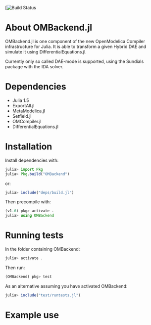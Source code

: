 [![Build Status](https://travis-ci.com/JKRT/OMBackend.jl.svg?token=spA4q6rnAXNpiqHMwpnL&branch=master)
# About OMBackend.jl
OMBackend.jl is one component of the new OpenModelica Compiler infrastructure for Julia.
It is able to transform a given Hybrid DAE and simulate it using DifferentialEquations.jl.

Currently only so called DAE-mode is supported, using the Sundials package with the IDA solver. 

# Dependencies
* Julia 1.5
* ExportAll.jl
* MetaModelica.jl
* Setfield.jl
* OMCompiler.jl
* DifferentialEquations.jl

# Installation
Install dependencies with:
```julia
julia> import Pkg
julia> Pkg.build("OMBackend")
```
or:
```julia
julia> include("deps/build.jl")
```
Then precompile with:
```julia
(v1.6) pkg> activate .
julia> using OMBackend
```

# Running tests

In the folder containing OMBackend:
```julia
julia> activate .
```
Then run:

```julia
(OMBackend) pkg> test
```

As an alternative  assuming you have activated OMBackend:
```julia
julia> include("test/runtests.jl")
```

# Example use 
<TODO>


